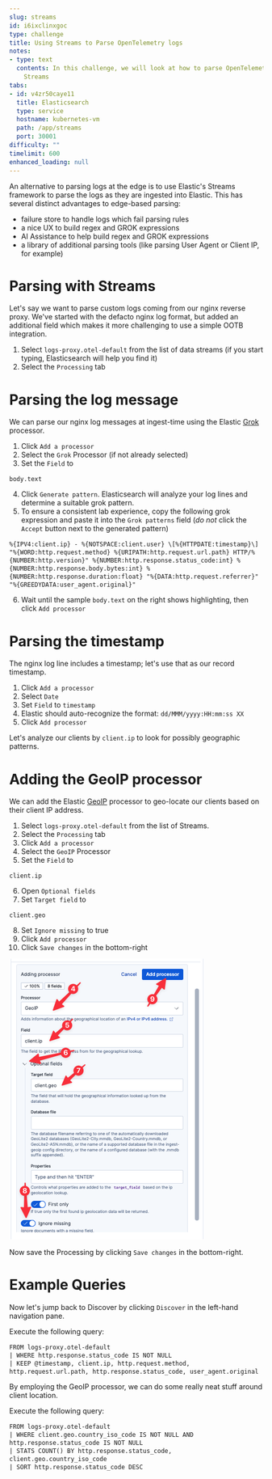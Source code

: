 ```yaml
---
slug: streams
id: i6ixclinxgoc
type: challenge
title: Using Streams to Parse OpenTelemetry logs
notes:
- type: text
  contents: In this challenge, we will look at how to parse OpenTelemetry logs using
    Streams
tabs:
- id: v4zr50caye11
  title: Elasticsearch
  type: service
  hostname: kubernetes-vm
  path: /app/streams
  port: 30001
difficulty: ""
timelimit: 600
enhanced_loading: null
---
```


An alternative to parsing logs at the edge is to use Elastic's Streams framework to parse the logs as they are ingested into Elastic. This has several distinct advantages to edge-based parsing:
* failure store to handle logs which fail parsing rules
* a nice UX to build regex and GROK expressions
* AI Assistance to help build regex and GROK expressions
* a library of additional parsing tools (like parsing User Agent or Client IP, for example)

Parsing with Streams
===

Let's say we want to parse custom logs coming from our nginx reverse proxy. We've started with the defacto nginx log format, but added an additional field which makes it more challenging to use a simple OOTB integration.

1. Select `logs-proxy.otel-default` from the list of data streams (if you start typing, Elasticsearch will help you find it)
2. Select the `Processing` tab

# Parsing the log message

We can parse our nginx log messages at ingest-time using the Elastic [Grok](https://www.elastic.co/docs/reference/enrich-processor/grok-processor) processor.

1. Click `Add a processor`
2. Select the `Grok` Processor (if not already selected)
3. Set the `Field` to
  ```
  body.text
  ```
4. Click `Generate pattern`. Elasticsearch will analyze your log lines and determine a suitable grok pattern.
5. To ensure a consistent lab experience, copy the following grok expression and paste it into the `Grok patterns` field (_do not_ click the `Accept` button next to the generated pattern)
```
%{IPV4:client.ip} - %{NOTSPACE:client.user} \[%{HTTPDATE:timestamp}\] "%{WORD:http.request.method} %{URIPATH:http.request.url.path} HTTP/%{NUMBER:http.version}" %{NUMBER:http.response.status_code:int} %{NUMBER:http.response.body.bytes:int} %{NUMBER:http.response.duration:float} "%{DATA:http.request.referrer}" "%{GREEDYDATA:user_agent.original}"
```
6. Wait until the sample `body.text` on the right shows highlighting, then click `Add processor`

# Parsing the timestamp

The nginx log line includes a timestamp; let's use that as our record timestamp.

1. Click `Add a processor`
2. Select `Date`
3. Set `Field` to `timestamp`
4. Elastic should auto-recognize the format: `dd/MMM/yyyy:HH:mm:ss XX`
5. Click `Add processor`

Let's analyze our clients by `client.ip` to look for possibly geographic patterns.

# Adding the GeoIP processor

We can add the Elastic [GeoIP](https://www.elastic.co/docs/reference/enrich-processor/geoip-processor) processor to geo-locate our clients based on their client IP address.

1. Select `logs-proxy.otel-default` from the list of Streams.
2. Select the `Processing` tab
3. Click `Add a processor`
4. Select the `GeoIP` Processor
5. Set the `Field` to
  ```
  client.ip
  ```
6. Open `Optional fields`
7. Set `Target field` to
  ```
  client.geo
  ```
8. Set `Ignore missing` to true
9. Click `Add processor`
10. Click `Save changes` in the bottom-right

![3_geo.png](../assets/3_geo.png)

Now save the Processing by clicking `Save changes` in the bottom-right.

Example Queries
===

Now let's jump back to Discover by clicking `Discover` in the left-hand navigation pane.

Execute the following query:
```esql
FROM logs-proxy.otel-default
| WHERE http.response.status_code IS NOT NULL
| KEEP @timestamp, client.ip, http.request.method, http.request.url.path, http.response.status_code, user_agent.original
```

By employing the GeoIP processor, we can do some really neat stuff around client location.

Execute the following query:
```esql
FROM logs-proxy.otel-default
| WHERE client.geo.country_iso_code IS NOT NULL AND http.response.status_code IS NOT NULL
| STATS COUNT() BY http.response.status_code, client.geo.country_iso_code
| SORT http.response.status_code DESC
```
